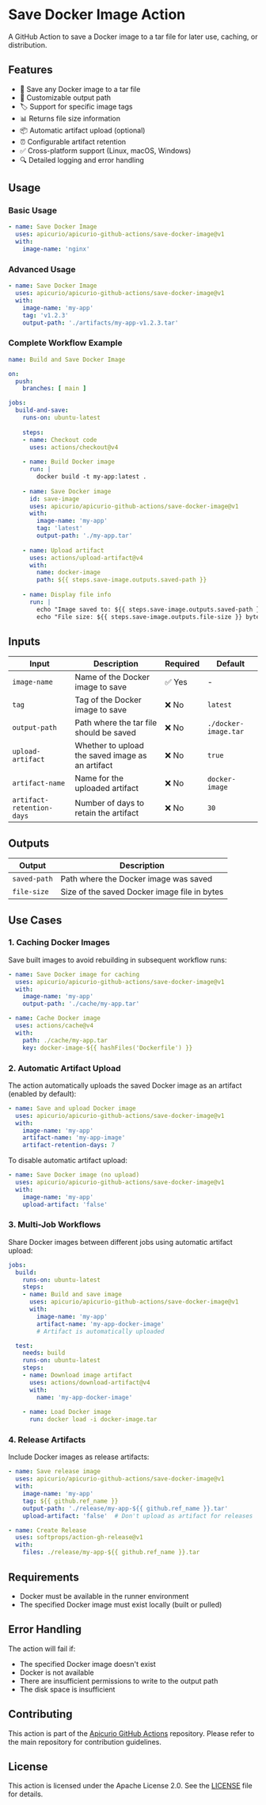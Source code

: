 # Save Docker Image Action

A GitHub Action to save a Docker image to a tar file for later use, caching, or distribution.

## Features

- 🐳 Save any Docker image to a tar file
- 📁 Customizable output path
- 🏷️ Support for specific image tags
- 📊 Returns file size information
- 📦 Automatic artifact upload (optional)
- ⏰ Configurable artifact retention
- ✅ Cross-platform support (Linux, macOS, Windows)
- 🔍 Detailed logging and error handling

## Usage

### Basic Usage

```yaml
- name: Save Docker Image
  uses: apicurio/apicurio-github-actions/save-docker-image@v1
  with:
    image-name: 'nginx'
```

### Advanced Usage

```yaml
- name: Save Docker Image
  uses: apicurio/apicurio-github-actions/save-docker-image@v1
  with:
    image-name: 'my-app'
    tag: 'v1.2.3'
    output-path: './artifacts/my-app-v1.2.3.tar'
```

### Complete Workflow Example

```yaml
name: Build and Save Docker Image

on:
  push:
    branches: [ main ]

jobs:
  build-and-save:
    runs-on: ubuntu-latest
    
    steps:
    - name: Checkout code
      uses: actions/checkout@v4
    
    - name: Build Docker image
      run: |
        docker build -t my-app:latest .
    
    - name: Save Docker image
      id: save-image
      uses: apicurio/apicurio-github-actions/save-docker-image@v1
      with:
        image-name: 'my-app'
        tag: 'latest'
        output-path: './my-app.tar'
    
    - name: Upload artifact
      uses: actions/upload-artifact@v4
      with:
        name: docker-image
        path: ${{ steps.save-image.outputs.saved-path }}
    
    - name: Display file info
      run: |
        echo "Image saved to: ${{ steps.save-image.outputs.saved-path }}"
        echo "File size: ${{ steps.save-image.outputs.file-size }} bytes"
```

## Inputs

| Input | Description | Required | Default |
|-------|-------------|----------|---------|
| `image-name` | Name of the Docker image to save | ✅ Yes | - |
| `tag` | Tag of the Docker image to save | ❌ No | `latest` |
| `output-path` | Path where the tar file should be saved | ❌ No | `./docker-image.tar` |
| `upload-artifact` | Whether to upload the saved image as an artifact | ❌ No | `true` |
| `artifact-name` | Name for the uploaded artifact | ❌ No | `docker-image` |
| `artifact-retention-days` | Number of days to retain the artifact | ❌ No | `30` |

## Outputs

| Output | Description |
|--------|-------------|
| `saved-path` | Path where the Docker image was saved |
| `file-size` | Size of the saved Docker image file in bytes |

## Use Cases

### 1. Caching Docker Images

Save built images to avoid rebuilding in subsequent workflow runs:

```yaml
- name: Save Docker image for caching
  uses: apicurio/apicurio-github-actions/save-docker-image@v1
  with:
    image-name: 'my-app'
    output-path: './cache/my-app.tar'

- name: Cache Docker image
  uses: actions/cache@v4
  with:
    path: ./cache/my-app.tar
    key: docker-image-${{ hashFiles('Dockerfile') }}
```

### 2. Automatic Artifact Upload

The action automatically uploads the saved Docker image as an artifact (enabled by default):

```yaml
- name: Save and upload Docker image
  uses: apicurio/apicurio-github-actions/save-docker-image@v1
  with:
    image-name: 'my-app'
    artifact-name: 'my-app-image'
    artifact-retention-days: 7
```

To disable automatic artifact upload:

```yaml
- name: Save Docker image (no upload)
  uses: apicurio/apicurio-github-actions/save-docker-image@v1
  with:
    image-name: 'my-app'
    upload-artifact: 'false'
```

### 3. Multi-Job Workflows

Share Docker images between different jobs using automatic artifact upload:

```yaml
jobs:
  build:
    runs-on: ubuntu-latest
    steps:
    - name: Build and save image
      uses: apicurio/apicurio-github-actions/save-docker-image@v1
      with:
        image-name: 'my-app'
        artifact-name: 'my-app-docker-image'
        # Artifact is automatically uploaded

  test:
    needs: build
    runs-on: ubuntu-latest
    steps:
    - name: Download image artifact
      uses: actions/download-artifact@v4
      with:
        name: 'my-app-docker-image'
    
    - name: Load Docker image
      run: docker load -i docker-image.tar
```

### 4. Release Artifacts

Include Docker images as release artifacts:

```yaml
- name: Save release image
  uses: apicurio/apicurio-github-actions/save-docker-image@v1
  with:
    image-name: 'my-app'
    tag: ${{ github.ref_name }}
    output-path: './release/my-app-${{ github.ref_name }}.tar'
    upload-artifact: 'false'  # Don't upload as artifact for releases

- name: Create Release
  uses: softprops/action-gh-release@v1
  with:
    files: ./release/my-app-${{ github.ref_name }}.tar
```

## Requirements

- Docker must be available in the runner environment
- The specified Docker image must exist locally (built or pulled)

## Error Handling

The action will fail if:
- The specified Docker image doesn't exist
- Docker is not available
- There are insufficient permissions to write to the output path
- The disk space is insufficient

## Contributing

This action is part of the [Apicurio GitHub Actions](https://github.com/Apicurio/apicurio-github-actions) repository. Please refer to the main repository for contribution guidelines.

## License

This action is licensed under the Apache License 2.0. See the [LICENSE](../LICENSE) file for details.
